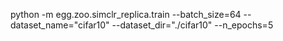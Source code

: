 python -m egg.zoo.simclr_replica.train --batch_size=64 --dataset_name="cifar10" --dataset_dir="./cifar10" --n_epochs=5 
